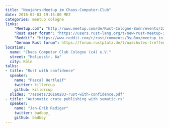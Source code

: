 ```yaml
---
title: "Neujahrs-Meetup im Chaos-Computer-Club"
date: 2016-02-03 19:15:00 MEZ
categories: meetup cologne
links:
    "Meetup.com": "http://www.meetup.com/de/Rust-Cologne-Bonn/events/227534456/"
    "Rust user forum": "https://users.rust-lang.org/t/new-rust-meetup-in-cologne-germany-on-2016-02-03/4110"
    "Reddit": "https://www.reddit.com/r/rust/comments/3yu8ox/meetup_in_cologne_on_wednesday_feb_3rd_2016_715pm/"
    "German Rust forum": https://forum.rustplatz.de/t/naechstes-treffen-in-koeln-3-februar-2016-19-15-im-c4/90
location:
  name: "Chaos Computer Club Cologne (c4) e.V."
  street: "Heliosstr. 6a"
  city: Köln
talks:
- title: "Rust with confidence"
  speaker:
    name: "Pascal Hertleif"
    twitter: killercup
    github: killercup
  slides: "/assets/20160203-rust-with-confidence.pdf"
- title: "Automatic crate publishing with sematic-rs"
  speaker:
    name: "Jan-Erik Rediger"
    twitter: badboy_
    github: badboy
---
```


